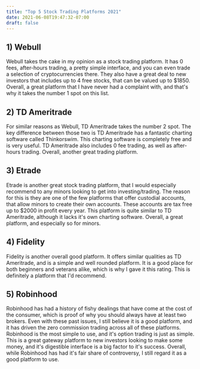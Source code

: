 ```yaml
---
title: "Top 5 Stock Trading Platforms 2021"
date: 2021-06-08T19:47:32-07:00
draft: false
---
```



## 1) Webull

Webull takes the cake in my opinion as a stock trading platform. It has 0 fees, after-hours trading, a pretty simple interface, and you can even trade a selection of cryptocurrencies there. They also have a great deal to new investors that includes up to 4 free stocks, that can be valued up to $1850. Overall, a great platform that I have never had a complaint with, and that's why it takes the number 1 spot on this list. 


## 2) TD Ameritrade

For similar reasons as Webull, TD Ameritrade takes the number 2 spot. The key difference between those two is TD Ameritrade has a fantastic charting software called Thinkorswim. This charting software is completely free and is very useful. TD Ameritrade also includes 0 fee trading, as well as after-hours trading. Overall, another great trading platform.

## 3) Etrade

Etrade is another great stock trading platform, that I would especially recommend to any minors looking to get into investing/trading. The reason for this is they are one of the few platforms that offer custodial accounts, that allow minors to create their own accounts. These accounts are tax free up to $2000 in profit every year. This platform is quite similar to TD Ameritrade, although it lacks it's own charting software. Overall, a great platform, and especially so for minors.

## 4) Fidelity

Fidelity is another overall good platform. It offers similar qualities as TD Ameritrade, and is a simple and well rounded platform. It is a good place for both beginners and veterans alike, which is why I gave it this rating. This is definitely a platform that I'd recommend.

## 5) Robinhood

Robinhood has had a history of fishy dealings that have come at the cost of the consumer, which is proof of why you should always have at least two brokers. Even with these past issues, I still believe it is a good platform, and it has driven the zero commission trading across all of these platforms. Robinhood is the most simple to use, and it's option trading is just as simple. This is a great gateway platform to new investors looking to make some money, and it's digestible interface is a big factor to it's  success. Overall, while Robinhood has had it's fair share of controversy, I still regard it as a good platform to use.